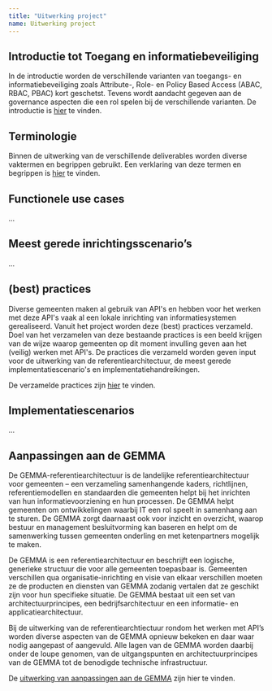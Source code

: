 ```yaml
---
title: "Uitwerking project"
name: Uitwerking project
---
```


## Introductie tot Toegang en informatiebeveiliging
In de introductie worden de verschillende varianten van toegangs- en informatiebeveiliging zoals Attribute-, Role- en Policy Based Access (ABAC, RBAC, PBAC) kort geschetst. Tevens wordt aandacht gegeven aan de governance aspecten die een rol spelen bij de verschillende varianten. De introductie is [hier](./introductie/index.md) te vinden.

## Terminologie
Binnen de uitwerking van de verschillende deliverables worden diverse vaktermen en begrippen gebruikt. Een verklaring van deze termen en begrippen is [hier](./terminologie/index.md) te vinden.

## Functionele use cases
...

## Meest gerede inrichtingsscenario’s
...

## (best) practices
Diverse gemeenten maken al gebruik van API's en hebben voor het werken met deze API's vaak al een lokale inrichting van informatiesystemen gerealiseerd. Vanuit het project worden deze (best) practices verzameld. Doel van het verzamelen van deze bestaande practices is  een beeld krijgen van de wijze waarop gemeenten op dit moment invulling geven aan het (veilig) werken met API's. De practices die verzameld worden geven input voor de uitwerking van de referentiearchitectuur, de meest gerede implementatiescenario's en implementatiehandreikingen.

De verzamelde practices zijn [hier](./practices/index.md) te vinden.

## Implementatiescenarios
...

## Aanpassingen aan de GEMMA 
De GEMMA-referentiearchitectuur is de landelijke referentiearchitectuur voor gemeenten – een verzameling samenhangende kaders, richtlijnen, referentiemodellen en standaarden die gemeenten helpt bij het inrichten van hun informatievoorziening en hun processen. De GEMMA helpt gemeenten om ontwikkelingen waarbij IT een rol speelt in samenhang aan te sturen. De GEMMA zorgt daarnaast ook voor inzicht en overzicht, waarop bestuur en management besluitvorming kan baseren en helpt om de samenwerking tussen gemeenten onderling en met ketenpartners mogelijk te maken.

De GEMMA is een referentiearchitectuur en beschrijft een logische, generieke structuur die voor alle gemeenten toepasbaar is. Gemeenten verschillen qua organisatie-inrichting en visie van elkaar verschillen moeten ze de producten en diensten van GEMMA zodanig vertalen dat ze geschikt zijn voor hun specifieke situatie. De GEMMA bestaat uit een set van architectuurprincipes, een bedrijfsarchitectuur en een informatie- en applicatiearchitectuur.

Bij de uitwerking van de referentiearchtiectuur rondom het werken met API’s worden diverse aspecten van de GEMMA opnieuw bekeken en daar waar nodig aangepast of aangevuld. Alle lagen van de GEMMA worden daarbij onder de loupe genomen, van de uitgangspunten en architectuurprincipes van de GEMMA tot de benodigde technische infrastructuur.

De [uitwerking van aanpassingen aan de GEMMA](https://github.com/VNG-Realisatie/IAM/blob/main/docs/_content/uitwerking/gemma/index.md) zijn hier te vinden.
